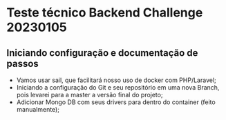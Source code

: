 # Teste técnico Backend Challenge 20230105

## Iniciando configuração e documentação de passos

- Vamos usar sail, que facilitará nosso uso de docker com PHP/Laravel;
- Iniciando a configuração do Git e seu repositório em uma nova Branch, pois levarei para a master a versão final do projeto;
- Adicionar Mongo DB com seus drivers para dentro do container (feito manualmente);
